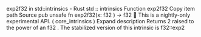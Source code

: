 exp2f32 in std::intrinsics - Rust
std
::
intrinsics
Function
exp2f32
Copy item path
Source
pub unsafe fn exp2f32(x:
f32
) ->
f32
🔬
This is a nightly-only experimental API. (
core_intrinsics
)
Expand description
Returns 2 raised to the power of an
f32
.
The stabilized version of this intrinsic is
f32::exp2